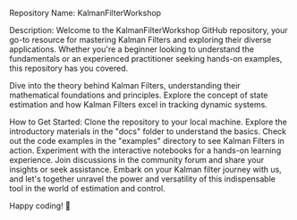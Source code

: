 Repository Name: KalmanFilterWorkshop

Description:
Welcome to the KalmanFilterWorkshop GitHub repository, your go-to resource for mastering Kalman Filters and exploring their diverse applications. Whether you're a beginner looking to understand the fundamentals or an experienced practitioner seeking hands-on examples, this repository has you covered.

Dive into the theory behind Kalman Filters, understanding their mathematical foundations and principles.
Explore the concept of state estimation and how Kalman Filters excel in tracking dynamic systems.

How to Get Started:
Clone the repository to your local machine.
Explore the introductory materials in the "docs" folder to understand the basics.
Check out the code examples in the "examples" directory to see Kalman Filters in action.
Experiment with the interactive notebooks for a hands-on learning experience.
Join discussions in the community forum and share your insights or seek assistance.
Embark on your Kalman filter journey with us, and let's together unravel the power and versatility of this indispensable tool in the world of estimation and control.

Happy coding! 🚀
